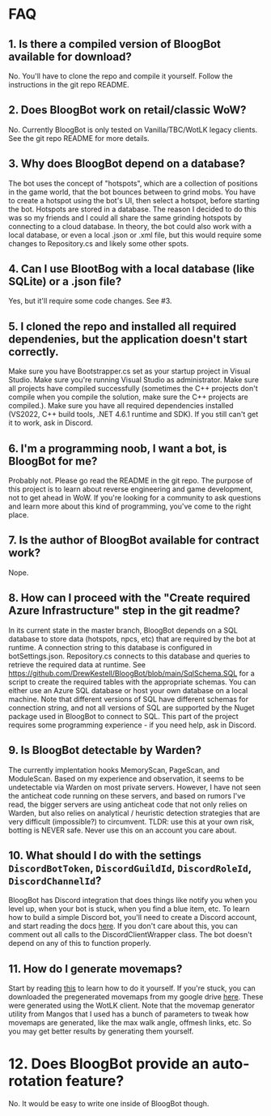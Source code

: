 # FAQ

## 1. Is there a compiled version of BloogBot available for download?
No. You'll have to clone the repo and compile it yourself. Follow the instructions in the git repo README.

## 2. Does BloogBot work on retail/classic WoW?
No. Currently BloogBot is only tested on Vanilla/TBC/WotLK legacy clients. See the git repo README for more details.

## 3. Why does BloogBot depend on a database?
The bot uses the concept of "hotspots", which are a collection of positions in the game world, that the bot bounces between to grind mobs. You have to create a hotspot using the bot's UI, then select a hotspot, before starting the bot. Hotspots are stored in a database. The reason I decided to do this was so my friends and I could all share the same grinding hotspots by connecting to a cloud database. In theory, the bot could also work with a local database, or even a local .json or .xml file, but this would require some changes to Repository.cs and likely some other spots.

## 4. Can I use BlootBog with a local database (like SQLite) or a .json file?
Yes, but it'll require some code changes. See #3.

## 5. I cloned the repo and installed all required dependenies, but the application doesn't start correctly.
Make sure you have Bootstrapper.cs set as your startup project in Visual Studio. Make sure you're running Visual Studio as administrator. Make sure all projects have compiled successfully (sometimes the C++ projects don't compile when you compile the solution, make sure the C++ projects are compiled.). Make sure you have all required dependencies installed (VS2022, C++ build tools, .NET 4.6.1 runtime and SDK). If you still can't get it to work, ask in Discord.

## 6. I'm a programming noob, I want a bot, is BloogBot for me?
Probably not. Please go read the README in the git repo. The purpose of this project is to learn about reverse engineering and game development, not to get ahead in WoW. If you're looking for a community to ask questions and learn more about this kind of programming, you've come to the right place.

## 7. Is the author of BloogBot available for contract work?
Nope.

## 8. How can I proceed with the "Create required Azure Infrastructure" step in the git readme?
In its current state in the master branch, BloogBot depends on a SQL database to store data (hotspots, npcs, etc) that are required by the bot at runtime. A connection string to this database is configured in botSettings.json. Repository.cs connects to this database and queries to retrieve the required data at runtime. See https://github.com/DrewKestell/BloogBot/blob/main/SqlSchema.SQL for a script to create the required tables with the appropriate schemas. You can either use an Azure SQL database or host your own database on a local machine. Note that different versions of SQL have different schemas for connection string, and not all versions of SQL are supported by the Nuget package used in BloogBot to connect to SQL. This part of the project requires some programming experience - if you need help, ask in Discord.

## 9. Is BloogBot detectable by Warden?
The currently implentation hooks MemoryScan, PageScan, and ModuleScan. Based on my experience and observation, it seems to be undetectable via Warden on most private servers. However, I have not seen the anticheat code running on these servers, and based on rumors I've read, the bigger servers are using anticheat code that not only relies on Warden, but also relies on analytical / heuristic detection strategies that are very difficult (impossible?) to circumvent. TLDR: use this at your own risk, botting is NEVER safe. Never use this on an account you care about.

## 10. What should I do with the settings `DiscordBotToken`, `DiscordGuildId`, `DiscordRoleId`, `DiscordChannelId`?
BloogBot has Discord integration that does things like notify you when you level up, when your bot is stuck, when you find a blue item, etc. To learn how to build a simple Discord bot, you'll need to create a Discord account, and start reading the docs [here](https://discord.com/developers/docs/getting-started). If you don't care about this, you can comment out all calls to the DiscordClientWrapper class. The bot doesn't depend on any of this to function properly.

## 11. How do I generate movemaps?
Start by reading [this](https://drewkestell.us/Article/6/Chapter/20) to learn how to do it yourself. If you're stuck, you can downloaded the pregenerated movemaps from my google drive [here](https://drive.google.com/file/d/1w8EH25diV0A_sbFBUw063oWIafqg5fOP/view?usp=drive_link). These were generated using the WotLK client. Note that the movemap generator utility from Mangos that I used has a bunch of parameters to tweak how movemaps are generated, like the max walk angle, offmesh links, etc. So you may get better results by generating them yourself.

# 12. Does BloogBot provide an auto-rotation feature?
No. It would be easy to write one inside of BloogBot though.